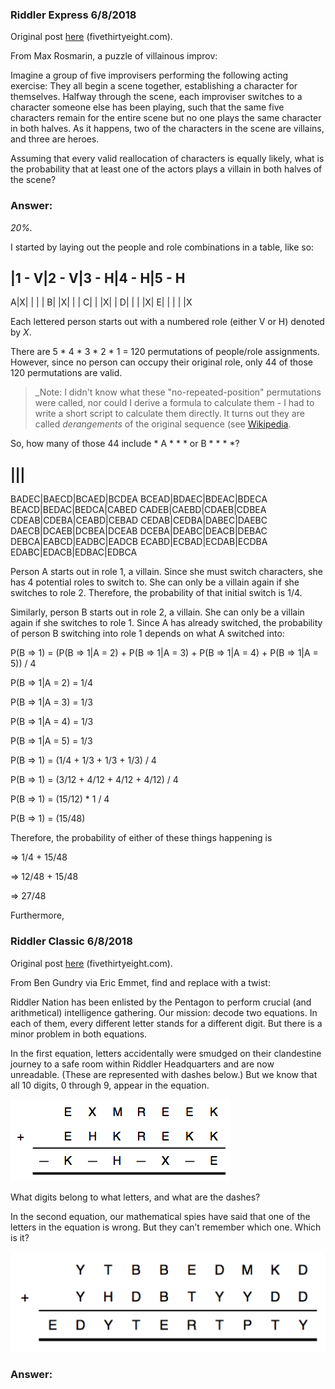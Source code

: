 ### Riddler Express 6/8/2018

Original post [here](https://fivethirtyeight.com/features/the-case-of-the-smudged-secret-message/) (fivethirtyeight.com).

From Max Rosmarin, a puzzle of villainous improv:

Imagine a group of five improvisers performing the following acting exercise: They all begin a scene together, establishing a character for themselves. Halfway through the scene, each improviser switches to a character someone else has been playing, such that the same five characters remain for the entire scene but no one plays the same character in both halves. As it happens, two of the characters in the scene are villains, and three are heroes.

Assuming that every valid reallocation of characters is equally likely, what is the probability that at least one of the actors plays a villain in both halves of the scene?

### Answer:

*20%.*

I started by laying out the people and role combinations in a table, like so:

 |1 - V|2 - V|3 - H|4 - H|5 - H
-----
A|X| | | | 
B| |X| | | 
C| | |X| | 
D| | | |X| 
E| | | | |X

Each lettered person starts out with a numbered role (either V or H) denoted by *X*.

There are 5 * 4 * 3 * 2 * 1 = 120 permutations of people/role assignments. However, since no person can occupy their original role, only 44 of those 120 permutations are valid. 

> _Note: I didn't know what these "no-repeated-position" permutations were called, nor could I derive a formula to calculate them - I had to write a short script to calculate them directly. It turns out they are called *derangements* of the original sequence (see [Wikipedia](https://en.wikipedia.org/wiki/Derangement).

So, how many of those 44 include * A * * * or B * * * *?

|||
------
BADEC|BAECD|BCAED|BCDEA 
BCEAD|BDAEC|BDEAC|BDECA 
BEACD|BEDAC|BEDCA|CABED
CADEB|CAEBD|CDAEB|CDBEA
CDEAB|CDEBA|CEABD|CEBAD
CEDAB|CEDBA|DABEC|DAEBC
DAECB|DCAEB|DCBEA|DCEAB
DCEBA|DEABC|DEACB|DEBAC
DEBCA|EABCD|EADBC|EADCB
ECABD|ECBAD|ECDAB|ECDBA
EDABC|EDACB|EDBAC|EDBCA

Person A starts out in role 1, a villain. Since she must switch characters, she has 4 potential roles to switch to. She can only be a villain again if she switches to role 2. Therefore, the probability of that initial switch is 1/4. 

Similarly, person B starts out in role 2, a villain. She can only be a villain again if she switches to role 1. Since A has already switched, the probability of person B switching into role 1 depends on what A switched into:

P(B => 1) = (P(B => 1|A = 2) + P(B => 1|A = 3) + P(B => 1|A = 4) + P(B => 1|A = 5)) / 4

P(B => 1|A = 2) = 1/4

P(B => 1|A = 3) = 1/3

P(B => 1|A = 4) = 1/3

P(B => 1|A = 5) = 1/3

P(B => 1) = (1/4 + 1/3 + 1/3 + 1/3) / 4

P(B => 1) = (3/12 + 4/12 + 4/12 + 4/12) / 4

P(B => 1) = (15/12) * 1 / 4

P(B => 1) = (15/48)

Therefore, the probability of either of these things happening is 

=> 1/4 + 15/48

=> 12/48 + 15/48

=> 27/48

Furthermore, 


### Riddler Classic 6/8/2018

Original post [here](https://fivethirtyeight.com/features/the-case-of-the-smudged-secret-message/) (fivethirtyeight.com).

From Ben Gundry via Eric Emmet, find and replace with a twist:

Riddler Nation has been enlisted by the Pentagon to perform crucial (and arithmetical) intelligence gathering. Our mission: decode two equations. In each of them, every different letter stands for a different digit. But there is a minor problem in both equations.

In the first equation, letters accidentally were smudged on their clandestine journey to a safe room within Riddler Headquarters and are now unreadable. (These are represented with dashes below.) But we know that all 10 digits, 0 through 9, appear in the equation.

![Message 1](message1.png)

What digits belong to what letters, and what are the dashes?

In the second equation, our mathematical spies have said that one of the letters in the equation is wrong. But they can’t remember which one. Which is it?

![Message 2](message2.png)

### Answer:

